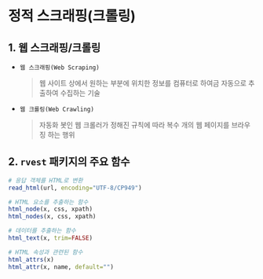 # 정적 스크래핑(크롤링)

## 1. 웹 스크래핑/크롤링

- `웹 스크래핑(Web Scraping)`

  > 웹 사이트 상에서 원하는 부분에 위치한 정보를 컴퓨터로 하여금 자동으로 추출하여 수집하는 기술

- `웹 크롤링(Web Crawling)`

  > 자동화 봇인 웹 크롤러가 정해진 규칙에 따라 복수 개의 웹 페이지를 브라우징 하는 행위

  

## 2. `rvest` 패키지의 주요 함수

```R
# 응답 객체를 HTML로 변환
read_html(url, encoding="UTF-8/CP949")

# HTML 요소를 추출하는 함수
html_node(x, css, xpath)
html_nodes(x, css, xpath)

# 데이터를 추출하는 함수
html_text(x, trim=FALSE)

# HTML 속성과 관련된 함수
html_attrs(x)
html_attr(x, name, default="")
```